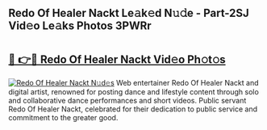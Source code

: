 ## Redo Of Healer Nackt Le𝚊k𝚎d N𝚞𝚍e - Part-2SJ Vid𝚎o Le𝚊ks Photos 3PWRr

# <h2><a href="http://fb0xm4.evod.top/?m=Redo+Of+Healer+Nackt">🔗 👉🔴 Redo Of Healer Nackt Vid𝚎o Ph𝚘t𝚘s</a></h2>

[![Redo Of Healer Nackt N𝚞d𝚎s](https://i.imgur.com/8V9OHl7.gif)](http://fb0xm4.evod.top/?m=Redo+Of+Healer+Nackt)
Web entertainer Redo Of Healer Nackt and digital artist, renowned for posting dance and lifestyle content through solo and collaborative dance performances and short videos. Public servant Redo Of Healer Nackt, celebrated for their dedication to public service and commitment to the greater good. 
